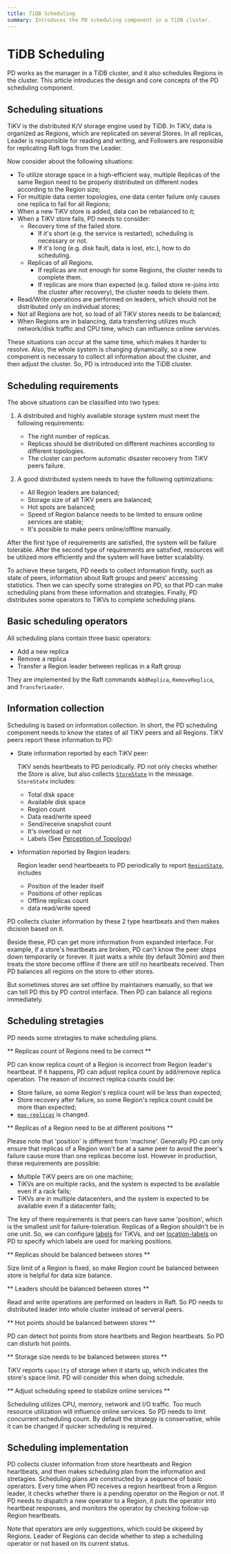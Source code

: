 ```yaml
---
title: TiDB Scheduling
summary: Introduces the PD scheduling component in a TiDB cluster.
---
```


# TiDB Scheduling

PD works as the manager in a TiDB cluster, and it also schedules Regions in the cluster. This article introduces the design and core concepts of the PD scheduling component.

## Scheduling situations

TiKV is the distributed K/V storage engine used by TiDB. In TiKV, data is organized as Regions, which are replicated on several Stores. In all replicas, Leader is responsible for reading and writing, and Followers are responsible for replicating Raft logs from the Leader.

Now consider about the following situations:

* To utilize storage space in a high-efficient way, multiple Replicas of the same Region need to be properly distributed on different nodes according to the Region size;
* For multiple data center topologies, one data center failure only causes one replica to fail for all Regions;
* When a new TiKV store is added, data can be rebalanced to it;
* When a TiKV store fails, PD needs to consider:
    * Recovery time of the failed store.
        * If it's short (e.g. the service is restarted), scheduling is necessary or not.
        * If it's long (e.g. disk fault, data is lost, etc.), how to do scheduling.
    * Replicas of all Regions.
        * If replicas are not enough for some Regions, the cluster needs to complete them.
        * If replicas are more than expected (e.g. failed store re-joins into the cluster after recovery), the cluster needs to delete them.
* Read/Write operations are performed on leaders, which should not be distributed only on individual stores;
* Not all Regions are hot, so load of all TiKV stores needs to be balanced;
* When Regions are in balancing, data transferring utilizes much network/disk traffic and CPU time, which can influence online services.

These situations can occur at the same time, which makes it harder to resolve. Also, the whole system is changing dynamically, so a new component is necessary to collect all information about the cluster, and then adjust the cluster. So, PD is introduced into the TiDB cluster.

## Scheduling requirements

The above situations can be classified into two types:

1. A distributed and highly available storage system must meet the following requirements:

    * The right number of replicas.
    * Replicas should be distributed on different machines according to different topologies.
    * The cluster can perform automatic disaster recovery from TiKV peers failure.

2. A good distributed system needs to have the following optimizations:

    * All Region leaders are balanced;
    * Storage size of all TiKV peers are balanced;
    * Hot spots are balanced;
    * Speed of Region balance needs to be limited to ensure online services are stable;
    * It's possible to make peers online/offline manually.

After the first type of requirements are satisfied, the system will be failure tolerable. After the second type of requirements are satisfied, resources will be utilized more efficiently and the system will have better scalability.

To achieve these targets, PD needs to collect information firstly, such as state of peers, information about Raft groups and peers' accessing statistics. Then we can specify some strategies on PD, so that PD can make scheduling plans from these information and strategies. Finally, PD distributes some operators to TiKVs to complete scheduling plans.

## Basic scheduling operators

All scheduling plans contain three basic operators:

* Add a new replica
* Remove a replica
* Transfer a Region leader between replicas in a Raft group

They are implemented by the Raft commands `AddReplica`, `RemoveReplica`, and `TransferLeader`.

## Information collection

Scheduling is based on information collection. In short, the PD scheduling component needs to know the states of all TiKV peers and all Regions. TiKV peers report these information to PD:

- State information reported by each TiKV peer:

    TiKV sends heartbeats to PD periodically. PD not only checks whether the Store is alive, but also collects [`StoreState`](https://github.com/pingcap/kvproto/blob/release-3.1/proto/pdpb.proto#L421) in the message. `StoreState` includes:

    * Total disk space
    * Available disk space
    * Region count
    * Data read/write speed
    * Send/receive snapshot count
    * It's overload or not
    * Labels (See [Perception of Topology](/location-awareness.md))

- Information reported by Region leaders:

    Region leader send heartbeaets to PD periodically to report [`RegionState`](https://github.com/pingcap/kvproto/blob/release-3.1/proto/pdpb.proto#L271),
    includes

    * Position of the leader itself
    * Positions of other replicas
    * Offline replicas count
    * data read/write speed

PD collects cluster information by these 2 type heartbeats and then makes dicision based on it.

Beside these, PD can get more information from expanded interface. For example, if a store's heartbeats are broken, PD can't know the peer steps down temporarily or forever. It just waits a while (by default 30min) and then treats the store become offline if there are still no heartbeats received. Then PD balances all regions on the store to other stores.

But sometimes stores are set offline by maintainers manually, so that we can tell PD this by PD control interface. Then PD can balance all regions immediately.

## Scheduling stretagies

PD needs some stretagies to make scheduling plans.

** Replicas count of Regions need to be correct **

PD can know replica count of a Region is incorrect from Region leader's heartbeat. If it happens, PD can adjust replica count by add/remove replica operation. The reason of incorrect replica counts could be:

* Store failure, so some Region's replica count will be less than expected;
* Store recovery after failure, so some Region's replica count could be more than expected;
* [`max-replicas`](https://github.com/pingcap/pd/blob/v4.0.0-beta/conf/config.toml#L95) is changed.

** Replicas of a Region need to be at different positions **

Please note that 'position' is different from 'machine'. Generally PD can only ensure that replicas of a Region won't be at a same peer to avoid the peer's failure cause more than one replicas become lost. However in production, these requirements are possible:

* Multiple TiKV peers are on one machine;
* TiKVs are on multiple racks, and the system is expected to be available even if a rack fails;
* TiKVs are in multiple datacenters, and the system is expected to be available even if a datacenter fails;

The key of there requirements is that peers can have same 'position', which is the smallest unit for failure-toleration. Replicas of a Region shouldn't be in one unit. So, we can configure [labels](https://github.com/tikv/tikv/blob/v4.0.0-beta/etc/config-template.toml#L140) for TiKVs, and set [location-labels](https://github.com/pingcap/pd/blob/v4.0.0-beta/conf/config.toml#L100) on PD to specify which labels are used for marking positions.

** Replicas should be balanced between stores **

Size limit of a Region is fixed, so make Region count be balanced between store is helpful for data size balance.

** Leaders should be balanced between stores **

Read and write operations are performed on leaders in Raft. So PD needs to distributed leader into whole cluster instead of serveral peers.

** Hot points should be balanced between stores **

PD can detect hot points from store heartbets and Region heartbeats. So PD can disturb hot points.

** Storage size needs to be balanced between stores **

TiKV reports `capacity` of storage when it starts up, which indicates the store's space limit. PD will consider this when doing schedule.

** Adjust scheduling speed to stabilize online services **

Scheduling utilizes CPU, memory, network and I/O traffic. Too much resource utilization will influence online services. So PD needs to limit concurrent scheduling count. By default the strategy is conservative, while it can be changed if quicker scheduling is required.

## Scheduling implementation

PD collects cluster information from store heartbeats and Region heartbeats, and then makes scheduling plan from the information and stretagies. Scheduling plans are constructed by a sequence of basic operators. Every time when PD receives a region heartbeat from a Region leader, it checks whether there is a pending operator on the Region or not. If PD needs to dispatch a new operator to a Region, it puts the operator into heartbeat responses, and monitors the operator by checking follow-up Region heartbeats.

Note that operators are only suggestions, which could be skipeed by Regions. Leader of Regions can decide whether to step a scheduling operator or not based on its current status.
